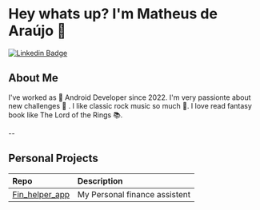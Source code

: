 # Hey whats up? I'm Matheus de Araújo 👋


[![Linkedin Badge](https://img.shields.io/badge/-LinkedIn-blue?style=flat-square&logo=Linkedin&logoColor=white)](https://www.linkedin.com/in/https://www.linkedin.com/in/mattheussaraujo/)

## About Me

I've worked as 🤖 Android Developer since 2022. I'm very passionte about new challenges 🤺 . I like classic rock music so much 🎸. I love read fantasy book like The Lord of the Rings 📚.

--

## Personal Projects

| Repo                                                                                     | Description                                                                         |
|:-----------------------------------------------------------------------------------------|:------------------------------------------------------------------------------------|
| [Fin_helper_app](https://github.com/MatheusAraujoPro/fin_helper_app)                                | My Personal finance assistent                     


